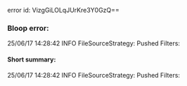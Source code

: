 error id: VizgGiLOLqJUrKre3Y0GzQ==
### Bloop error:

25/06/17 14:28:42 INFO FileSourceStrategy: Pushed Filters:
#### Short summary: 

25/06/17 14:28:42 INFO FileSourceStrategy: Pushed Filters: